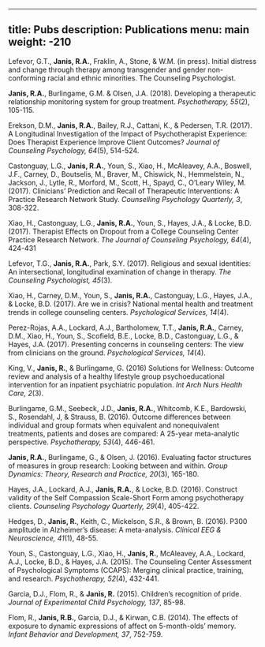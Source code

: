   ---
title: Pubs
description: Publications
menu: main
weight: -210
---

Lefevor, G.T., **Janis, R.A.**, Fraklin, A., Stone, & W.M. (in press). Initial distress and change through therapy among transgender and gender non-conforming racial and ethnic minorities. The Counseling Psychologist.

**Janis, R.A.**, Burlingame, G.M. & Olsen, J.A. (2018). Developing a therapeutic relationship monitoring system for group treatment. *Psychotherapy, 55*(2), 105-115.

Erekson, D.M., **Janis, R.A.**, Bailey, R.J., Cattani, K., & Pedersen, T.R. (2017). A Longitudinal Investigation of the Impact of Psychotherapist Experience: Does Therapist Experience Improve Client Outcomes? *Journal of Counseling Psychology, 64*(5), 514-524.

Castonguay, L.G., **Janis, R.A.**, Youn, S., Xiao, H., McAleavey, A.A., Boswell, J.F., Carney, D., Boutselis, M., Braver, M., Chiswick, N., Hemmelstein, N., Jackson, J., Lytle, R., Morford, M., Scott, H., Spayd, C., O’Leary Wiley, M. (2017). Clinicians’ Prediction and Recall of Therapeutic Interventions: A Practice Research Network Study. *Counselling Psychology Quarterly, 3*, 308-322.

Xiao, H., Castonguay, L.G., **Janis, R.A.**, Youn, S., Hayes, J.A., & Locke, B.D. (2017).  Therapist Effects on Dropout from a College Counseling Center Practice Research Network. *The Journal of Counseling Psychology, 64*(4), 424-431

Lefevor, T.G., **Janis, R.A.**, Park, S.Y. (2017). Religious and sexual identities: An intersectional, longitudinal examination of change in therapy. *The Counseling Psychologist, 45*(3). 

Xiao, H., Carney, D.M., Youn, S., **Janis, R.A.**, Castonguay, L.G., Hayes, J.A., & Locke, B.D. (2017).  Are we in crisis? National mental health and treatment trends in college counseling centers. *Psychological Services, 14*(4).

Perez-Rojas, A.A., Lockard, A.J., Bartholomew, T.T., **Janis, R.A.**, Carney, D.M., Xiao, H., Youn, S., Scofield, B.E., Locke, B.D., Castonguay, L.G., & Hayes, J.A. (2017). Presenting concerns in counseling centers: The view from clinicians on the ground. *Psychological Services, 14*(4).

King, V., **Janis, R.**, & Burlingame, G. (2016) Solutions for Wellness: Outcome review and analysis of a healthy lifestyle group psychoeducational intervention for an inpatient psychiatric population. *Int Arch Nurs Health Care, 2*(3).

Burlingame, G.M., Seebeck, J.D., **Janis, R.A.**, Whitcomb, K.E., Bardowski, S., Rosendahl, J, & Strauss, B. (2016).  Outcome differences between individual and group formats when equivalent and nonequivalent treatments, patients and doses are compared: A 25-year meta-analytic perspective.  *Psychotherapy, 53*(4), 446-461.

**Janis, R.A.**, Burlingame, G., & Olsen, J. (2016).  Evaluating factor structures of measures in group research: Looking between and within. *Group Dynamics: Theory, Research and Practice, 20*(3), 165-180.

Hayes, J.A., Lockard, A.J., **Janis, R.A.**, & Locke, B.D. (2016). Construct validity of the Self Compassion Scale-Short Form among psychotherapy clients. *Counseling Psychology Quarterly, 29*(4), 405-422.

Hedges, D., **Janis, R.**, Keith, C., Mickelson, S.R., & Brown, B. (2016). P300 amplitude in Alzheimer’s disease: A meta-analysis. *Clinical EEG & Neuroscience, 41*(1), 48-55.

Youn, S., Castonguay, L.G., Xiao, H., **Janis, R.**, McAleavey, A.A., Lockard, A.J., Locke, B.D., & Hayes, J.A. (2015). The Counseling Center Assessment of Psychological Symptoms (CCAPS): Merging clinical practice, training, and research. *Psychotherapy, 52*(4), 432-441.

Garcia, D.J., Flom, R., & **Janis, R.** (2015). Children’s recognition of pride. *Journal of Experimental Child Psychology, 137*, 85-98.

Flom, R., **Janis, R.B.**, Garcia, D.J., & Kirwan, C.B. (2014). The effects of exposure to dynamic expressions of affect on 5-month-olds’ memory.  *Infant Behavior and Development, 37*, 752-759.

